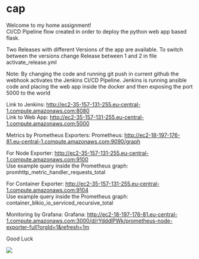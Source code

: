 # cap

Welcome to my home assignment!<br>
CI/CD Pipeline flow created in order to deploy the python web app based flask.

Two Releases with different Versions of the app are available. To switch between the versions change Release between 1 and 2 in file activate_release.yml<br>

Note: By changing the code and running git push in current github the webhook activates the Jenkins CI/CD Pipeline. Jenkins is running ansible code and placing the web app inside the docker and then exposing the port 5000 to the world<br>

Link to Jenkins: http://ec2-35-157-131-255.eu-central-1.compute.amazonaws.com:8080<br>
Link to Web App: http://ec2-35-157-131-255.eu-central-1.compute.amazonaws.com:5000<br>

Metrics by Prometheus Exporters:
Prometheus: http://ec2-18-197-176-81.eu-central-1.compute.amazonaws.com:9090/graph<br>

For Node Exporter: http://ec2-35-157-131-255.eu-central-1.compute.amazonaws.com:9100<br>
Use example query inside the Prometheus graph: promhttp_metric_handler_requests_total<br>

For Container Exporter: http://ec2-35-157-131-255.eu-central-1.compute.amazonaws.com:9104<br>
Use example query inside the Prometheus graph: container_blkio_io_serviced_recursive_total

Monitoring by Grafana:
Grafana: http://ec2-18-197-176-81.eu-central-1.compute.amazonaws.com:3000/d/rYdddlPWk/prometheus-node-exporter-full?orgId=1&refresh=1m<br>

Good Luck<br>

<img src="https://github.com/vasilinamatov/cap/img.png">
 